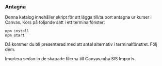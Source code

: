 ### Antagna
Denna katalog innehåller skript för att lägga till/ta bort antagna ur kurser i Canvas.
Körs på följande sätt i ett terminalfönster:

```
npm install
npm start
```
Då kommer du bli presenterad med att antal alternativ i terminalfönstret. Följ dem.

Imortera sedan in de skapade filerna till Canvas mha SIS Imports.
